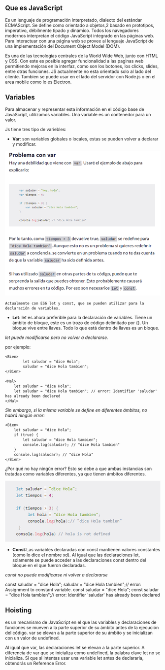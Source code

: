 ## Que es JavaScript
Es un lenguaje de programación interpretado, dialecto del estándar ECMAScript. Se define como orientado a objetos,2​ basado en prototipos, imperativo, débilmente tipado y dinámico. Todos los navegadores modernos interpretan el código JavaScript integrado en las páginas web. Para interactuar con una página web se provee al lenguaje JavaScript de una implementación del Document Object Model (DOM). 

Es una de las tecnologias centrales de la World Wide Web, junto con HTML y CSS. Con este es posible agregar funcionalidad a las paginas web permitiendo mejoras en la interfaz, como son los botones, los clicks, slides, entre otras funciones. JS actualmente no esta orientado solo al lado del cliente. Tambien se puede usar en el lado del servidor con Node.js o en el area mobile como lo es Electron.

## Variables

 Para almacenar y representar esta información en el código base de JavaScript, utilizamos variables. Una variable es un contenedor para un valor.

 Js tiene tres tipo de variebles:

   - **Var**: son variables globales o locales, estas se pueden volver a declarar y modificar. 
   
   ![Problemas Var](.././imgs/ProblemasVar.png)
   
    Actualmente con ES6 let y const, que se pueden utilizar para la declaración de variables.
   
   - **Let**: let es ahora preferible para la declaración de variables. Tiene un ámbito de bloque, este es un trozo de código delimitado por {}. Un bloque vive entre llaves. Todo lo que está dentro de llaves es un bloque.

   *let puede modificarse pero no volver a declararse.*

   por ejemplo:

    <Bien>
            let saludar = "dice Hola";
            saludar = "dice Hola tambien";
    </Bien>
    
    <Mal>
        let saludar = "dice Hola";
        let saludar = "dice Hola tambien"; // error: Identifier 'saludar' has already been declared
    </Mal>

   *Sin embargo, si la misma variable se define en diferentes ámbitos, no habrá ningún error:*

    <Bien>
        let saludar = "dice Hola";
        if (true) {
            let saludar = "dice Hola tambien";
            console.log(saludar); // "dice Hola tambien"
        }
        console.log(saludar); // "dice Hola"
    </Bien>
  
  ¿Por qué no hay ningún error? Esto se debe a que ambas instancias son tratadas como variables diferentes, ya que tienen ámbitos diferentes.

   ![letAmbitoBloque](.././imgs/letAmbitoBloque.png)
   
   - **Const**:Las variables declaradas con const mantienen valores constantes (como lo dice el nombre xd). Al igual que las declaraciones let, solamente se puede acceder a las declaraciones const dentro del bloque en el que fueron declaradas.

   *const no puede modificarse ni volver a declararse*

   <Ejemplo>
        const saludar = "dice Hola";
        saludar = "dice Hola tambien";// error: Assignment to constant variable. 
   </Ejemplo>

   <Ejemplo2>
     const saludar = "dice Hola";
    const saludar = "dice Hola tambien";// error: Identifier 'saludar' has already been declared
   </Ejemplo2>

  ## Hoisting
   es un mecanismo de JavaScript en el que las variables y declaraciones de funciones se mueven a la parte superior de su ámbito antes de la ejecución del código. 
  var se elevan a la parte superior de su ámbito y se inicializan con un valor de undefined.

  Al igual que  var, las declaraciones let se elevan a la parte superior. A diferencia de var que se inicializa como undefined, la palabra clave let no se inicializa. Sí que si intentas usar una variable let antes de declararla, obtendrás un Reference Error.